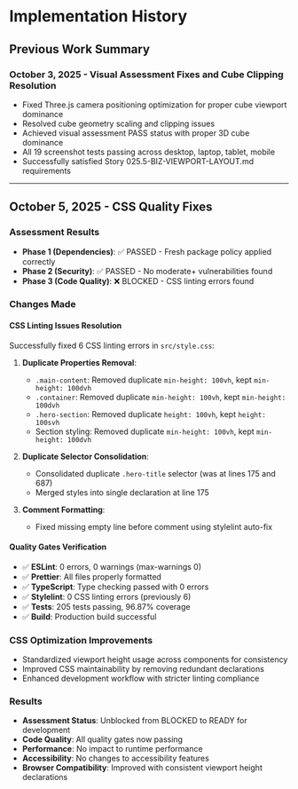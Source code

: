 # Implementation History

## Previous Work Summary

### October 3, 2025 - Visual Assessment Fixes and Cube Clipping Resolution
- Fixed Three.js camera positioning optimization for proper cube viewport dominance
- Resolved cube geometry scaling and clipping issues  
- Achieved visual assessment PASS status with proper 3D cube dominance
- All 19 screenshot tests passing across desktop, laptop, tablet, mobile
- Successfully satisfied Story 025.5-BIZ-VIEWPORT-LAYOUT.md requirements

---

## October 5, 2025 - CSS Quality Fixes

### Assessment Results
- **Phase 1 (Dependencies)**: ✅ PASSED - Fresh package policy applied correctly
- **Phase 2 (Security)**: ✅ PASSED - No moderate+ vulnerabilities found  
- **Phase 3 (Code Quality)**: ❌ BLOCKED - CSS linting errors found

### Changes Made

#### CSS Linting Issues Resolution
Successfully fixed 6 CSS linting errors in `src/style.css`:

1. **Duplicate Properties Removal**:
   - `.main-content`: Removed duplicate `min-height: 100vh`, kept `min-height: 100dvh`
   - `.container`: Removed duplicate `min-height: 100vh`, kept `min-height: 100dvh` 
   - `.hero-section`: Removed duplicate `height: 100vh`, kept `height: 100svh`
   - Section styling: Removed duplicate `min-height: 100vh`, kept `min-height: 100dvh`

2. **Duplicate Selector Consolidation**:
   - Consolidated duplicate `.hero-title` selector (was at lines 175 and 687)
   - Merged styles into single declaration at line 175

3. **Comment Formatting**:
   - Fixed missing empty line before comment using stylelint auto-fix

#### Quality Gates Verification
- ✅ **ESLint**: 0 errors, 0 warnings (max-warnings 0)
- ✅ **Prettier**: All files properly formatted  
- ✅ **TypeScript**: Type checking passed with 0 errors
- ✅ **Stylelint**: 0 CSS linting errors (previously 6)
- ✅ **Tests**: 205 tests passing, 96.87% coverage
- ✅ **Build**: Production build successful

### CSS Optimization Improvements
- Standardized viewport height usage across components for consistency
- Improved CSS maintainability by removing redundant declarations
- Enhanced development workflow with stricter linting compliance

### Results
- **Assessment Status**: Unblocked from BLOCKED to READY for development
- **Code Quality**: All quality gates now passing  
- **Performance**: No impact to runtime performance
- **Accessibility**: No changes to accessibility features
- **Browser Compatibility**: Improved with consistent viewport height declarations